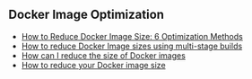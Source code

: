 ## Docker Image Optimization
- [How to Reduce Docker Image Size: 6 Optimization Methods](https://devopscube.com/reduce-docker-image-size/)
- [How to reduce Docker Image sizes using multi-stage builds](https://blog.logrocket.com/reduce-docker-image-sizes-using-multi-stage-builds/)
- [How can I reduce the size of Docker images](https://stackoverflow.com/questions/43634109/how-can-i-reduce-the-size-of-docker-images)
- [How to reduce your Docker image size](https://depot.dev/blog/how-to-reduce-your-docker-image-size)
